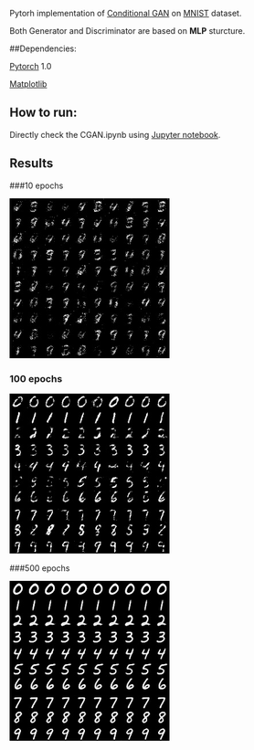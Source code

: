 Pytorh implementation of [Conditional GAN](https://arxiv.org/abs/1411.1784) on [MNIST]([yann.lecun.com/exdb/mnist/](http://yann.lecun.com/exdb/mnist/)) dataset.

Both Generator and Discriminator are based on **MLP** sturcture.

##Dependencies:

[Pytorch](https://github.com/pytorch/pytorch) 1.0

[Matplotlib](https://matplotlib.org/) 

## How to run:

Directly check the CGAN.ipynb using [Jupyter notebook](<https://jupyter.org/>).

## Results

###10 epochs

![avatar](./samples/10.jpg)

### 100 epochs

![avatar](./samples/100.jpg)

###500 epochs

![avatar](./samples/500.jpg)

